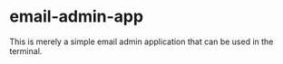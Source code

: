 # email-admin-app

This is merely a simple email admin application that can be used in the terminal.
